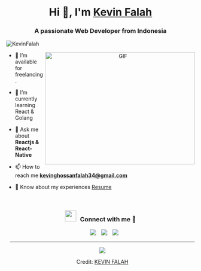 <h1 align="center">Hi 👋, I'm <a href="https://instagram.com/kevinfalah/" target="blank">
Kevin Falah</a></h1>
<h3 align="center">A passionate Web Developer from Indonesia</h3>

<p align="left"> <img src="https://komarev.com/ghpvc/?username=KevinFalah&label=Profile%20views&color=0e75b6&style=flat" alt="KevinFalah" /> </p>

<a target="_blank" align="center">
  <img align="right" top="500" height="300" width="400" alt="GIF" src="https://media.giphy.com/media/SWoSkN6DxTszqIKEqv/giphy.gif">
</a>


- 🤝 I’m available for freelancing.

- 🌱 I’m currently learning React & Golang

- 💬 Ask me about **Reactjs & React-Native**

- 📫 How to reach me **kevinghossanfalah34@gmail.com**

- 📄 Know about my experiences <a href="https://www.linkedin.com/in/kevin-ghossan-falah-476ab218b/" target="blank">Resume</a>
<br/>
<h3 align="center" > <img src="https://media.giphy.com/media/iY8CRBdQXODJSCERIr/giphy.gif" width="30" height="30" style="margin-right: 10px;">Connect with me 🤝 </h3>

<p align="left">

 <div align="center"  class="icons-social" style="margin-left: 10px;">
        <a style="margin-left: 10px;"  target="_blank" href="https://www.linkedin.com/in/kevin-ghossan-falah-476ab218b/">
			<img src="https://img.icons8.com/doodle/40/000000/linkedin--v2.png"></a>
        <a style="margin-left: 10px;" target="_blank" href="https://github.com/KevinFalah/">
		<img src="https://img.icons8.com/doodle/40/000000/github--v1.png"></a>
        <a style="margin-left: 10px;" target="_blank" href="https://instagram.com/kevin-falah">
			<img src="https://img.icons8.com/doodle/40/000000/instagram-new--v2.png"></a>

</p>

---


<a href="https://github.com/kevinfalah/github-readme-stats">
  <img align="center" src="https://github-readme-stats.vercel.app/api?username=kevinfalah&github-readme-stats&show_icons=true&theme=tokyonight" />
</a>


Credit: [KEVIN FALAH](https://github.com/KevinFalah)
